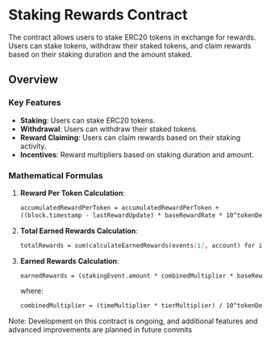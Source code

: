
# Staking Rewards Contract

The contract allows users to stake ERC20 tokens in exchange for rewards. Users can stake tokens, withdraw their staked tokens, and claim rewards based on their staking duration and the amount staked.

## Overview

### Key Features

- **Staking**: Users can stake ERC20 tokens.
- **Withdrawal**: Users can withdraw their staked tokens.
- **Reward Claiming**: Users can claim rewards based on their staking activity.
- **Incentives**: Reward multipliers based on staking duration and amount.


### Mathematical Formulas
1. **Reward Per Token Calculation**:
    ```markdown
    accumulatedRewardPerToken = accumulatedRewardPerToken + 
    ((block.timestamp - lastRewardUpdate) * baseRewardRate * 10^tokenDecimals) / totalStaked
    ```

2. **Total Earned Rewards Calculation**:
    ```markdown
    totalRewards = sum(calculateEarnedRewards(events[i], account) for i in range(staker.processedIndex, len(events)))
    ```

3. **Earned Rewards Calculation**:
    ```markdown
    earnedRewards = (stakingEvent.amount * combinedMultiplier * baseRewardRate * stakingDuration) / 10^tokenDecimals
    ```

    where:
    ```markdown
    combinedMultiplier = (timeMultiplier * tierMultiplier) / 10^tokenDecimals
    ```


Note: Development on this contract is ongoing, and additional features and advanced improvements are planned in future commits
